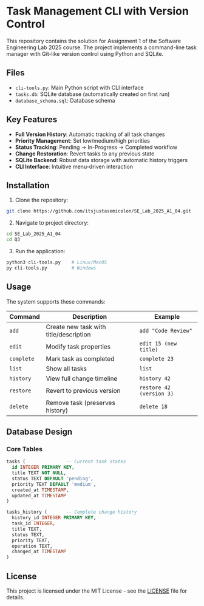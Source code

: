 # Task Management CLI with Version Control

This repository contains the solution for Assignment 1 of the Software Engineering Lab 2025 course. The project implements a command-line task manager with Git-like version control using Python and SQLite.

## Files

- `cli-tools.py`: Main Python script with CLI interface
- `tasks.db`: SQLite database (automatically created on first run)
- `database_schema.sql`: Database schema

## Key Features

- **Full Version History**: Automatic tracking of all task changes
- **Priority Management**: Set low/medium/high priorities
- **Status Tracking**: Pending → In-Progress → Completed workflow
- **Change Restoration**: Revert tasks to any previous state
- **SQLite Backend**: Robust data storage with automatic history triggers
- **CLI Interface**: Intuitive menu-driven interaction

## Installation

1. Clone the repository:
```bash
git clone https://github.com/itsjustasemicolon/SE_Lab_2025_A1_04.git
```

2. Navigate to project directory:
```bash
cd SE_Lab_2025_A1_04
cd Q3
```

3. Run the application:
```bash
python3 cli-tools.py    # Linux/MacOS
py cli-tools.py         # Windows
```

## Usage

The system supports these commands:

| Command    | Description                               | Example                     |
|------------|-------------------------------------------|-----------------------------|
| `add`      | Create new task with title/description    | `add "Code Review"`         |
| `edit`     | Modify task properties                    | `edit 15 (new title)`       |
| `complete` | Mark task as completed                    | `complete 23`               |
| `list`     | Show all tasks                            | `list`                      |
| `history`  | View full change timeline                 | `history 42`                |
| `restore`  | Revert to previous version                | `restore 42 (version 3)`    |
| `delete`   | Remove task (preserves history)           | `delete 18`                 |

## Database Design

### Core Tables
```sql
tasks (               -- Current task states
  id INTEGER PRIMARY KEY,
  title TEXT NOT NULL,
  status TEXT DEFAULT 'pending',
  priority TEXT DEFAULT 'medium',
  created_at TIMESTAMP,
  updated_at TIMESTAMP
)

tasks_history (       -- Complete change history
  history_id INTEGER PRIMARY KEY,
  task_id INTEGER,
  title TEXT,
  status TEXT,
  priority TEXT,
  operation TEXT,
  changed_at TIMESTAMP
)
```

## License

This project is licensed under the MIT License - see the [LICENSE](LICENSE) file for details.
